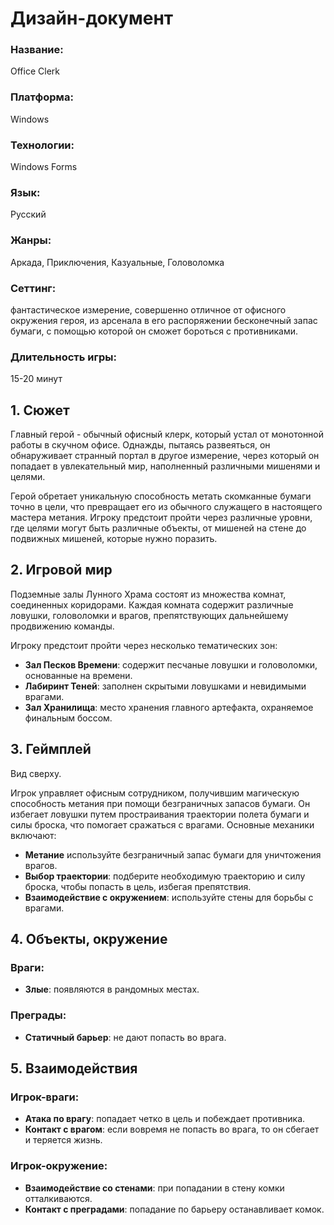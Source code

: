 ﻿# Дизайн-документ

### Название:

Office Clerk 
### Платформа:

Windows

### Технологии:

Windows Forms

### Язык:

Русский

### Жанры:

Аркада, Приключения, Казуальные, Головоломка

### Сеттинг:

фантастическое измерение, совершенно отличное от офисного окружения героя, из арсенала в его распоряжении бесконечный запас бумаги, с помощью которой он сможет бороться с противниками.

### Длительность игры:

15-20 минут

## 1. Сюжет

Главный герой - обычный офисный клерк, который устал от монотонной работы в скучном офисе. Однажды, пытаясь развеяться, он обнаруживает странный портал в другое измерение, через который он попадает в увлекательный мир, наполненный различными мишенями и целями.

Герой обретает уникальную способность метать скомканные бумаги точно в цели, что превращает его из обычного служащего в настоящего мастера метания. Игроку предстоит пройти через различные уровни, где целями могут быть различные объекты, от мишеней на стене до подвижных мишеней, которые нужно поразить.

## 2. Игровой мир

Подземные залы Лунного Храма состоят из множества комнат, соединенных коридорами. Каждая комната содержит различные ловушки, головоломки и врагов, препятствующих дальнейшему продвижению команды.

Игроку предстоит пройти через несколько тематических зон:
- **Зал Песков Времени**: содержит песчаные ловушки и головоломки, основанные на времени.
- **Лабиринт Теней**: заполнен скрытыми ловушками и невидимыми врагами.
- **Зал Хранилища**: место хранения главного артефакта, охраняемое финальным боссом.

## 3. Геймплей

Вид сверху.

Игрок управляет офисным сотрудником, получившим магическую способность метания при помощи безграничных запасов бумаги. Он избегает ловушки путем простраивания траектории полета бумаги и силы броска, что помогает сражаться с врагами. Основные механики включают:
- **Метание** используйте безграничный запас бумаги для уничтожения врагов.
- **Выбор траектории**: подберите необходимую траекторию и силу броска, чтобы попасть в цель, избегая препятствия.
- **Взаимодействие с окружением**: используйте стены для борьбы с врагами.

## 4. Объекты, окружение

### Враги:
- **Злые**: появляются в рандомных местах.

### Преграды:
- **Статичный барьер**: не дают попасть во врага.

## 5. Взаимодействия

### Игрок-враги:
- **Атака по врагу**: попадает четко в цель и побеждает противника.
- **Контакт с врагом**: если вовремя не попасть во врага, то он сбегает и теряется жизнь.

### Игрок-окружение:
- **Взаимодействие со стенами**: при попадании в стену комки отталкиваются.
- **Контакт с преградами**: попадание по барьеру останавливает комок.


